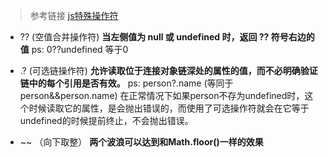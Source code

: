 > 参考链接 [js特殊操作符](https://blog.csdn.net/weixin_43858446/article/details/117992266)
- ?? (空值合并操作符)
**当左侧值为 null 或 undefined 时，返回 ?? 符号右边的值**
ps: 0??undefined 等于0 

- .? (可选链操作符)
**允许读取位于连接对象链深处的属性的值，而不必明确验证链中的每个引用是否有效。**
ps: person?.name (等同于person&&person.name)
在正常情况下如果person不存为undefined时，这个时候读取它的属性，是会抛出错误的，而使用了可选操作符就会在它等于undefined的时候提前终止，不会抛出错误。

- ~~ （向下取整）
**两个波浪可以达到和Math.floor()一样的效果**
